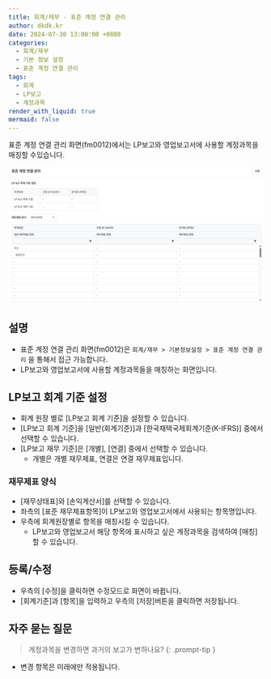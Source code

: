 ```yaml
---
title: 회계/재무 - 표준 계정 연결 관리
author: dkdk.kr
date: 2024-07-30 13:00:00 +0800
categories:
  - 회계/재무
  - 기본 정보 설정
  - 표준 계정 연결 관리
tags:
  - 회계
  - LP보고
  - 계정과목
render_with_liquid: true
mermaid: false
---
```

표준 계정 연결 관리 화면(fm0012)에서는 LP보고와 영업보고서에 사용할 계정과목을 매칭할 수있습니다.  

![](assets/img/Pasted%20image%2020250417180826.png)
## 설명

- 표준 계정 연결 관리 화면(fm0012)은 `회계/재무 > 기본정보설정 > 표준 계정 연결 관리` 을 통해서 접근 가능합니다.
- LP보고와 영업보고서에 사용할 계정과목들을 매칭하는 화면입니다.

## LP보고 회계 기준 설정
- 회계 원장 별로 [LP보고 회계 기준]을 설정할 수 있습니다.
- [LP보고 회계 기준]을 [일반(회계기준)]과 [한국채택국제회계기준(K-IFRS)] 중에서 선택할 수 있습니다.
- [LP보고 재무 기준]은 [개별], [연결] 중에서 선택할 수 있습니다.
	- 개별은 개별 재무제표, 연결은 연결 재무제표입니다.
### 재무제표 양식
- [재무상태표]와 [손익계산서]를 선택할 수 있습니다.
- 좌측의 [표준 재무제표항목]이 LP보고와 영업보고서에서 사용되는 항목명입니다.
- 우측에 회계원장별로 항목을 매칭시킬 수 있습니다.
	- LP보고와 영업보고서 해당 항목에 표시하고 싶은 계정과목을 검색하여 [매칭]할 수 있습니다.

## 등록/수정
- 우측의 [수정]을 클릭하면 수정모드로 화면이 바뀝니다.
- [회계기준]과 [항목]을 입력하고 우측의 [저장]버튼을 클릭하면 저장됩니다.


## 자주 묻는 질문

> 계정과목을 변경하면 과거의 보고가 변하나요?
{: .prompt-tip }

- 변경 항목은 미래에만 적용됩니다.
